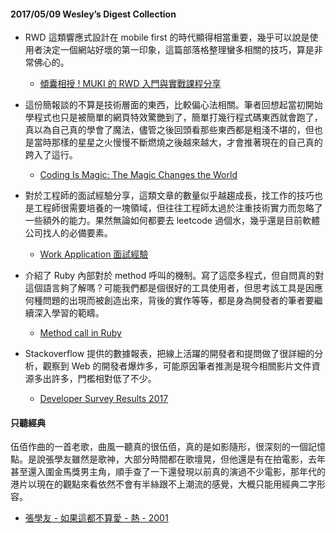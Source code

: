 #### 2017/05/09 Wesley’s Digest Collection

- RWD 這類響應式設計在 mobile first 的時代顯得相當重要，幾乎可以說是使用者決定一個網站好壞的第一印象，這篇部落格整理蠻多相關的技巧，算是非常佛心的。
  - [傾囊相授 ! MUKI 的 RWD 入門與實戰課程分享](http://muki.tw/tech/responsive-web-design/)
  
- 這份簡報談的不算是技術層面的東西，比較偏心法相關。筆者回想起當初開始學程式也只是被簡單的網頁特效驚艷到了，簡單打幾行程式碼東西就會跑了，真以為自己真的學會了魔法，儘管之後回頭看那些東西都是粗淺不堪的，但也是當時那樣的星星之火慢慢不斷燃燒之後越來越大，才會推著現在的自己真的跨入了這行。
  - [Coding Is Magic: The Magic Changes the World](https://speakerdeck.com/mosky/coding-is-magic-the-magic-changes-the-world)
  
- 對於工程師的面試經驗分享，這類文章的數量似乎越趨成長，找工作的技巧也是工程師很需要培養的一塊領域，但往往工程師太過於注重技術實力而忽略了一些額外的能力。果然無論如何都要去 leetcode 過個水，幾乎還是目前軟體公司找人的必備要素。
  - [Work Application 面試經驗](https://medium.com/@scott820914/%E5%88%86%E4%BA%AB-work-application-%E9%9D%A2%E8%A9%A6%E7%B6%93%E9%A9%97-e542d05bc732)
  
- 介紹了 Ruby 內部對於 method 呼叫的機制。寫了這麼多程式，但自問真的對這個語言夠了解嗎？可能我們都是個很好的工具使用者，但思考該工具是因應何種問題的出現而被創造出來，背後的實作等等，都是身為開發者的筆者要繼續深入學習的範疇。
  - [Method call in Ruby](https://medium.com/@st0012/method-call-in-ruby-a30827919e73)


- Stackoverflow 提供的數據報表，把線上活躍的開發者和提問做了很詳細的分析，觀察到 Web 的開發者爆炸多，可能原因筆者推測是現今相關影片文件資源多出許多，門檻相對低了不少。
  - [Developer Survey Results 2017](https://insights.stackoverflow.com/survey/2017)





#### 只聽經典
伍佰作曲的一首老歌，曲風一聽真的很伍佰，真的是如影隨形，很深刻的一個記憶點。是說張學友雖然是歌神，大部分時間都在歌壇晃，但他還是有在拍電影，去年甚至還入圍金馬獎男主角，順手查了一下還發現以前真的演過不少電影，那年代的港片以現在的觀點來看依然不會有半絲跟不上潮流的感覺，大概只能用經典二字形容。
- [張學友 - 如果這都不算愛 - 熱 - 2001](https://www.youtube.com/watch?v=hK79yLMqpbI&list=PL9do701rCbQzwjmlebZffsYM4mVw44SrJ&index=27)